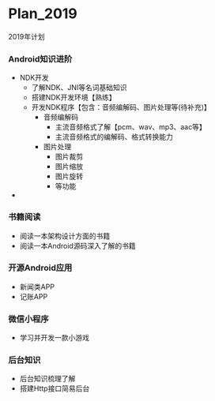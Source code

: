 # Plan_2019
2019年计划
### Android知识进阶
  * NDK开发
    * 了解NDK、JNI等名词基础知识
    * 搭建NDK开发环境【熟练】
    * 开发NDK程序【包含：音频编解码、图片处理等(待补充)】
      * 音频编解码
        * 主流音频格式了解【pcm、wav、mp3、aac等】
        * 主流音频格式的编解码、格式转换能力
      * 图片处理
        * 图片裁剪
        * 图片缩放
        * 图片旋转
        * 等功能
  * 
### 书籍阅读
  * 阅读一本架构设计方面的书籍
  * 阅读一本Android源码深入了解的书籍
### 开源Android应用
  * 新闻类APP
  * 记账APP
### 微信小程序
  * 学习并开发一款小游戏
### 后台知识
  * 后台知识梳理了解
  * 搭建Http接口简易后台
